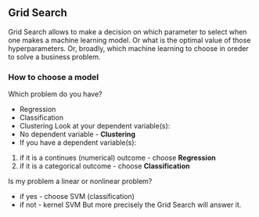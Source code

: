 ## Grid Search
Grid Search allows to make a decision on which parameter to select when one makes a machine learning model. Or
what is the optimal value of those hyperparameters. Or, broadly, which machine learning to choose in oreder to
solve a business problem.

### How to choose a model
Which problem do you have?
- Regression
- Classification
- Clustering
Look at your dependent variable(s):
- No dependent variable - **Clustering**
- If you have a dependent variable(s):
1. if it is a continues (numerical) outcome - choose **Regression**
2. if it is a categorical outcome - choose **Classification**

Is my problem a linear or nonlinear problem?
- if yes - choose SVM (classification)
- if not - kernel SVM
But more precisely the Grid Search will answer it.
